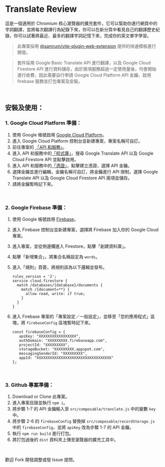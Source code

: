 # Translate Review

這是一個適用於 Chromium 核心瀏覽器的擴充套件，它可以幫助你進行網頁中的字詞翻譯，並將每次翻譯行為紀錄下來，你可以在新分頁中看見自己的翻譯歷史紀錄，你可以試著將最近、最多的翻譯字詞記憶下來，完成你的英文單字學習。

> 此專案採用 [@samrum/vite-plugin-web-extension](https://github.com/samrum/vite-plugin-web-extension) 提供的快速模板進行開發。

> 套件採用 Google Basic Translate API 進行翻譯，以及 Google Cloud Firestore API 進行資料儲存，由於兩項服務超過一定使用量後，均會開始進行收費，因此需要自行申請 Google Cloud Platform API 金鑰、啟用 firebase 服務並打包專案及安裝。

<br />

## 安裝及使用：

### 1. Google Cloud Platform 準備：

1. 使用 Google 帳號啟用 [Google Cloud Platform](https://cloud.google.com/)。
2. 進入 Google Cloud Platform 控制台並新建專案，專案名稱可自訂。
3. 前往專案的 [「API 和服務」](https://console.cloud.google.com/apis/dashboard)。
4. 進入 API 和服務中的[「程式庫」](https://console.cloud.google.com/apis/library)，搜尋 Google Translate API 以及 Google Cloud Firestore API 並點擊啟用。
5. 進入 API 和服務中的[「憑證」](https://console.cloud.google.com/apis/credentials)，點擊建立憑證，選擇 API 金鑰。
6. 選擇金鑰並進行編輯，金鑰名稱可自訂，將金鑰進行 API 限制，選擇 Google Translate API 以及 Google Cloud Firestore API 兩項並儲存。
7. 請將金鑰暫時記下來。

<br />

### 2. Google Firebase 準備：

1. 使用 Google 帳號啟用 [Firebase](https://firebase.google.com/)。
2. 進入 Firebase 控制台並新建專案，選擇將 Firebase 加入你的 Google Cloud 專案。
3. 進入專案，並從側邊欄進入 Firestore，點擊「創建資料庫」。
4. 點擊「新增集合」，將集合名稱設定為 `words`。
5. 進入「規則」頁簽，將規則該為以下邏輯並發布。

   ```
   rules_version = '2';
   service cloud.firestore {
     match /databases/{database}/documents {
       match /{document=**} {
         allow read, write: if true;
       }
     }
   }
   ```

6. 進入 Firebase 專案的「專案設定／一般設定」，並移至「您的應用程式」區塊，將 `firebaseConfig` 區塊暫時記下來。
   ```
   const firebaseConfig = {
      apiKey: "XXXXXXXXXXXXXXXXX",
      authDomain: "XXXXXXXXX.firebaseapp.com",
      projectId: "XXXXXXXXX",
      storageBucket: "XXXXXXXXX.appspot.com",
      messagingSenderId: "XXXXXXXXX",
      appId: "XXXXXXXXXXXXXXXXXXXXXXXXXXXXXXXXXX"
   };
   ```

<br />

### 3. Github 專案準備：

1.  Download or Clone 此專案。
2.  進入專案目錄並執行 `npm i`。
3.  將步驟 1-7 的 API 金鑰輸入至 `src/composable/translate.js` 中的變數 `key` 中。
4.  將步驟 2-6 的 `firebaseConfig` 替換掉 `src/composable/recordStorage.js` 中的 `firebaseConfig`，並將 `apiKey` 改為步驟 1-7 的 API 金鑰。
5.  執行 `npm run build` 進行打包。
6.  將打包過後的 `dist` 資料夾上傳至瀏覽器的擴充工具中。

<br />

歡迎 Fork 開發調整或發 Issue 提問。
